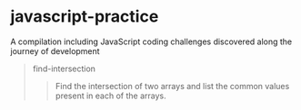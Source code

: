 # javascript-practice

A compilation including JavaScript coding challenges discovered along the journey of development

> find-intersection
>
>> Find the intersection of two arrays and list the common values present in each of the arrays.
